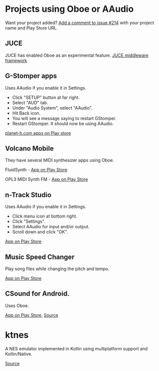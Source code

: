 # Projects using Oboe or AAudio

Want your project added? [Add a comment to issue #214](https://github.com/google/oboe/issues/214) with 
your project name and Play Store URL. 

## JUCE
JUCE has enabled Oboe as an experimental feature.
[JUCE middleware framework](https://juce.com/)

## G-Stomper apps
Uses AAudio if you enable it in Settings.
- Click "SETUP" button at far right.
- Select "AUD" tab.
- Under "Audio System", select "AAudio".
- Hit Back icon.
- You will see a message saying to restart GStomper.
- Restart GStomper. It should now be using AAudio.

[planet-h.com apps on Play store](https://play.google.com/store/apps/dev?id=5200192441928542082)

## Volcano Mobile
They have several MIDI synthesizer apps using Oboe.

FluidSynth - [App on Play Store](https://play.google.com/store/apps/details?id=net.volcanomobile.fluidsynthmidi)

OPL3 MIDI Synth FM - [App on Play Store](https://play.google.com/store/apps/details?id=net.volcanomobile.opl3midisynth)

## n-Track Studio
Uses AAudio if you enable it in Settings.
- Click menu icon at bottom right.
- Click "Settings".
- Select AAudio for input and/or output.
- Scroll down and click "OK".

[App on Play Store](https://play.google.com/store/apps/details?id=com.ntrack.studio.demo)

## Music Speed Changer
Play song files while changing the pitch and tempo.

[App on Play Store](https://play.google.com/store/apps/details?id=com.smp.musicspeed)

## CSound for Android.
Uses Oboe.

[App on Play Store](https://play.google.com/store/apps/details?id=com.csounds.Csound6),
[Source](https://github.com/gogins/csound-extended/blob/develop/CsoundForAndroid/CsoundAndroid/jni/csound_oboe.hpp)

# ktnes
A NES emulator implemented in Kotlin using multiplatform support and Kotlin/Native.

[Source](https://github.com/felipecsl/ktnes)
